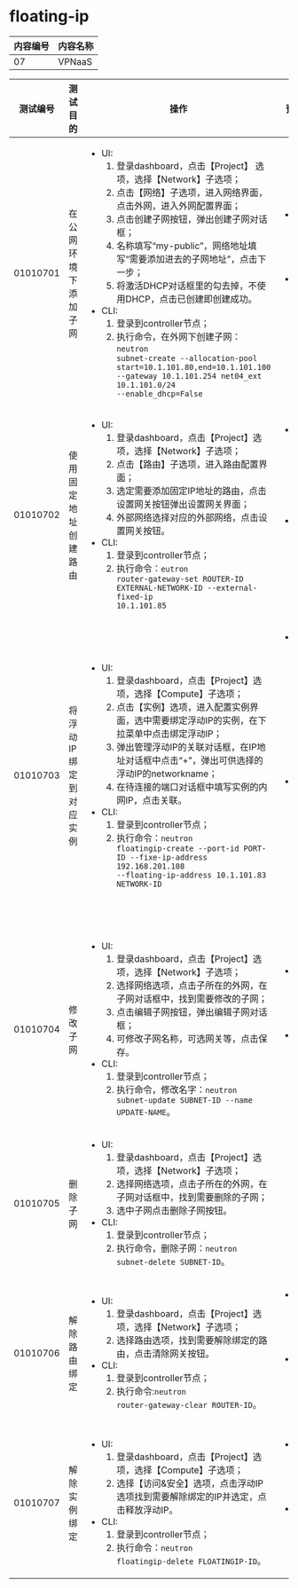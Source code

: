 # floating-ip
|内容编号|内容名称|
|--------|--------|
|07|VPNaaS|

|测试编号|测试目的|操作|预期结果|实际结果|备注|Rally/Tempest/None|
|--------|--------|----|--------|--------|----|------------------|
|01010701|在公网环境下添加子网|<ul><li>UI:<ol><li>登录dashboard，点击【Project】 选项，选择【Network】子选项；</li><li>点击【网络】子选项，进入网络界面，点击外网，进入外网配置界面；</li><li>点击创建子网按钮，弹出创建子网对话框；</li><li>名称填写“my-public”，网络地址填写“需要添加进去的子网地址”，点击下一步；</li><li>将激活DHCP对话框里的勾去掉，不使用DHCP，点击已创建即创建成功。</li></ol></li><li>CLI:<ol><li>登录到controller节点；</li><li>执行命令，在外网下创建子网：<code>neutron subnet-create --allocation-pool start=10.1.101.80,end=10.1.101.100 --gateway 10.1.101.254 net04_ext 10.1.101.0/24 --enable_dhcp=False</code>|<ul><li>UI:<ol><li>子网创建成功。</li></ol></li><li>CLI:<ol><li>子网创建成功。|||||
|01010702|使用固定地址创建路由|<ul><li>UI:<ol><li>登录dashboard，点击【Project】选项，选择【Network】子选项；</li><li>点击【路由】子选项，进入路由配置界面；</li><li>选定需要添加固定IP地址的路由，点击设置网关按钮弹出设置网关界面；</li><li>外部网络选择对应的外部网络，点击设置网关按钮。</li></ol></li><li>CLI:<ol><li>登录到controller节点；</li><li>执行命令：<code>eutron router-gateway-set ROUTER-ID EXTERNAL-NETWORK-ID --external-fixed-ip 10.1.101.85</code>|<ul><li>UI:<ol><li>子网IP绑定成为路由网关</li></ol></li><li>CLI:<ol><li>子网IP绑定成为路由网关。||分配给路由器的固定网关IP貌似是随机分配的|||
|01010703|将浮动IP绑定到对应实例|<ul><li>UI:<ol><li>登录dashboard，点击【Project】选项，选择【Compute】子选项；</li><li>点击【实例】选项，进入配置实例界面，选中需要绑定浮动IP的实例，在下拉菜单中点击绑定浮动IP；</li><li>弹出管理浮动IP的关联对话框，在IP地址对话框中点击“+”，弹出可供选择的浮动IP的networkname；</li><li>在待连接的端口对话框中填写实例的内网IP，点击关联。</li></ol></li><li>CLI:<ol><li>登录到controller节点；</li><li>执行命令：<code>neutron floatingip-create --port-id PORT-ID --fixe-ip-address 192.168.201.108 --floating-ip-address 10.1.101.83 NETWORK-ID</code>|<ul><li>UI:<ol><li>子网IP绑定成为实例外网与实例子网关联。</li></ol></li><li>CLI:<ol><li>子网IP绑定成为实例外网与实例子网关联。||图形化界面给实例绑定浮动IP时，不能绑定添加的子网|||
|01010704|修改子网|<ul><li>UI:<ol><li>登录dashboard，点击【Project】选项，选择【Network】子选项；</li><li>选择网络选项，点击子所在的外网，在子网对话框中，找到需要修改的子网；</li><li>点击编辑子网按钮，弹出编辑子网对话框；</li><li>可修改子网名称，可选网关等，点击保存。</li></ol></li><li>CLI:<ol><li>登录到controller节点；</li><li>执行命令，修改名字：<code>neutron subnet-update  SUBNET-ID --name UPDATE-NAME</code>。|<ul><li>UI:<ol><li>修改子网成功。</li></ol></li><li>CLI:<ol><li>修改子网成功。||其他的参数修改命令行方式一致|||
|01010705|删除子网|<ul><li>UI:<ol><li>登录dashboard，点击【Project】选项，选择【Network】子选项；</li><li>选择网络选项，点击子所在的外网，在子网对话框中，找到需要删除的子网；</li><li>选中子网点击删除子网按钮。</li></ol></li><li>CLI:<ol><li>登录到controller节点；</li><li>执行命令，删除子网：<code>neutron subnet-delete SUBNET-ID</code>。|||子网在未被使用的情况下才能成功删除|||
|01010706|解除路由绑定|<ul><li>UI:<ol><li>登录dashboard，点击【Project】选项，选择【Network】子选项；</li><li>选择路由选项，找到需要解除绑定的路由，点击清除网关按钮。</li></ol></li><li>CLI:<ol><li>登录到controller节点；</li><li>执行命令:<code>neutron router-gateway-clear ROUTER-ID</code>。|<ul><li>UI:<ol><li>删除子网成功。</li></ol></li><li>CLI:<ol><li>删除子网成功。|||||
|01010707|解除实例绑定|<ul><li>UI:<ol><li>登录dashboard，点击【Project】选项，选择【Compute】子选项；</li><li>选择【访问&安全】选项，点击浮动IP选项找到需要解除绑定的IP并选定，点击释放浮动IP。</li></ol></li><li>CLI:<ol><li>登录到controller节点；</li><li>执行命令：<code>neutron floatingip-delete FLOATINGIP-ID</code>。|<ul><li>UI:<ol><li>实例浮动IP释放。</li></ol></li><li>CLI:<ol><li>实例浮动IP释放。|||||


















